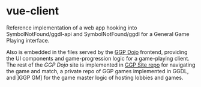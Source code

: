 # vue-client

Reference implementation of a web app hooking into SymbolNotFound/ggdl-api and
SymbolNotFound/ggdl for a General Game Playing interface.

Also is embedded in the files served by the [GGP Dojo] frontend, providing the
UI components and game-progression logic for a game-playing client.  The rest of
the *GGP Dojo* site is implemented in [GGP Site repo] for navigating the game
and match, a private repo of GGP games implemented in GGDL, and ]GGP GM] for the
game master logic of hosting lobbies and games.


[GGP Dojo]: https://ggpdojo.com/

[GGP Site repo]: https://github.com/SymbolNotFound/ggp-site

[GGP GM]: http:s//github.com/SymboNotFound/ggp-gm